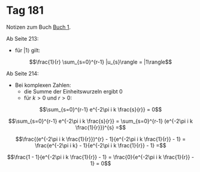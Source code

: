 # Tag 181

Notizen zum Buch [Buch 1](../Buch1.md).

Ab Seite 213:
* für $|1\rangle$ gilt:
```math
\frac{1}{r} \sum_{s=0}^{r-1} |u_{s}\rangle = |1\rangle
```

Ab Seite 214:
* Bei komplexen Zahlen:
  - die Summe der Einheitswurzeln ergibt $0$
  - für $k > 0$ und $r > 0$:
```math
\sum_{s=0}^{r-1} e^{-2\pi i k \frac{s}{r}} = 0
```
```math
\sum_{s=0}^{r-1} e^{-2\pi i k \frac{s}{r}} = \sum_{s=0}^{r-1} (e^{-2\pi i k \frac{1}{r}})^{s} =
```
```math
\frac{(e^{-2\pi i k \frac{1}{r}})^{r} - 1}{e^{-2\pi i k \frac{1}{r}} - 1} = \frac{e^{-2\pi i k} - 1}{e^{-2\pi i k \frac{1}{r}} - 1} =
```
```math
\frac{1 - 1}{e^{-2\pi i k \frac{1}{r}} - 1} = \frac{0}{e^{-2\pi i k \frac{1}{r}} - 1} = 0
```
